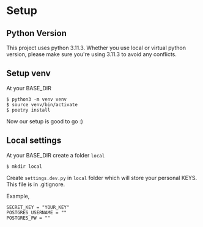 # Setup
## Python Version
This project uses python 3.11.3. Whether you use local or virtual python version, please make sure you're using 3.11.3 to avoid any conflicts.

## Setup venv
At your BASE_DIR
```
$ python3 -m venv venv
$ source venv/bin/activate
$ poetry install
```

Now our setup is good to go :)


## Local settings
At your BASE_DIR create a folder `local`
```
$ mkdir local
```
Create `settings.dev.py` in `local` folder which will store your personal KEYS.
This file is in .gitignore.

Example,
```
SECRET_KEY = "YOUR_KEY"
POSTGRES_USERNAME = ""
POSTGRES_PW = ""
```
